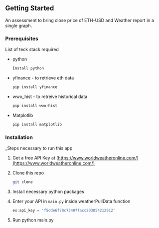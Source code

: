 <!-- GETTING STARTED -->
## Getting Started

An assessment to bring close price of ETH-USD and Weather report in a single graph.

### Prerequisites

List of teck stack required
* python
  ```sh
  Install python

* yfinance  - to retrieve eth data
  ```sh
  pip install yfinance
  
* wwo_hist  - to retreive historical data
  ```sh
  pip install wwo-hist
  
* Matplotlib
  ```sh
  pip install matplotlib
  

### Installation

_Steps necessary to run this app

1. Get a free API Key at [https://www.worldweatheronline.com/](https://www.worldweatheronline.com/)
2. Clone this repo
   ```sh
   git clone
   ```
3. Install necessary python packages
   
4. Enter your API in `main.py` inside weatherPullData function
   ```js
   ex:api_key = 'f5dde6f78c73407facc203054212912'
   ```
5. Run python main.py 



